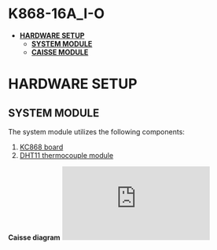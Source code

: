 # K868-16A_I-O


 * [**HARDWARE SETUP**](#hardware-setup)
    * [**SYSTEM MODULE**](#system-module)
    * [**CAISSE MODULE**](#caisse-module)
 
# HARDWARE SETUP

## SYSTEM MODULE

The system module utilizes the following components:
1.  [KC868 board](https://www.kincony.com/product/relay-controller)
2.  [DHT11 thermocouple module](https://www.sgbotic.com/index.php?dispatch=products.view&product_id=1923)

**Caisse diagram**
![Diagram](https://github.com/MamaxeFinders/K868-16A_I-O/blob/main/Installation%20System%20KC868.pdf)


